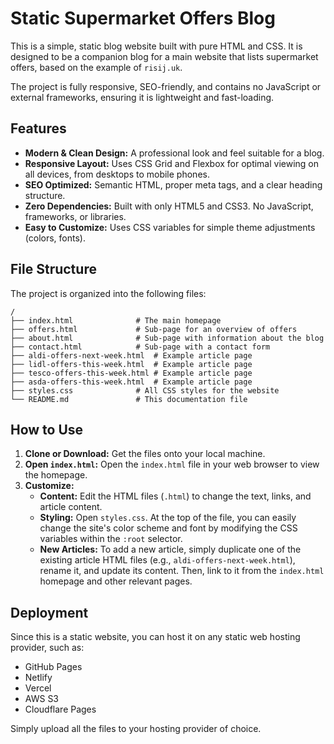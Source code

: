 # Static Supermarket Offers Blog

This is a simple, static blog website built with pure HTML and CSS. It is designed to be a companion blog for a main website that lists supermarket offers, based on the example of `risij.uk`.

The project is fully responsive, SEO-friendly, and contains no JavaScript or external frameworks, ensuring it is lightweight and fast-loading.

## Features

- **Modern & Clean Design:** A professional look and feel suitable for a blog.
- **Responsive Layout:** Uses CSS Grid and Flexbox for optimal viewing on all devices, from desktops to mobile phones.
- **SEO Optimized:** Semantic HTML, proper meta tags, and a clear heading structure.
- **Zero Dependencies:** Built with only HTML5 and CSS3. No JavaScript, frameworks, or libraries.
- **Easy to Customize:** Uses CSS variables for simple theme adjustments (colors, fonts).

## File Structure

The project is organized into the following files:

```
/
├── index.html              # The main homepage
├── offers.html             # Sub-page for an overview of offers
├── about.html              # Sub-page with information about the blog
├── contact.html            # Sub-page with a contact form
├── aldi-offers-next-week.html  # Example article page
├── lidl-offers-this-week.html  # Example article page
├── tesco-offers-this-week.html # Example article page
├── asda-offers-this-week.html  # Example article page
├── styles.css              # All CSS styles for the website
└── README.md               # This documentation file
```

## How to Use

1.  **Clone or Download:** Get the files onto your local machine.
2.  **Open `index.html`:** Open the `index.html` file in your web browser to view the homepage.
3.  **Customize:**
    *   **Content:** Edit the HTML files (`.html`) to change the text, links, and article content.
    *   **Styling:** Open `styles.css`. At the top of the file, you can easily change the site's color scheme and font by modifying the CSS variables within the `:root` selector.
    *   **New Articles:** To add a new article, simply duplicate one of the existing article HTML files (e.g., `aldi-offers-next-week.html`), rename it, and update its content. Then, link to it from the `index.html` homepage and other relevant pages.

## Deployment

Since this is a static website, you can host it on any static web hosting provider, such as:

- GitHub Pages
- Netlify
- Vercel
- AWS S3
- Cloudflare Pages

Simply upload all the files to your hosting provider of choice.
